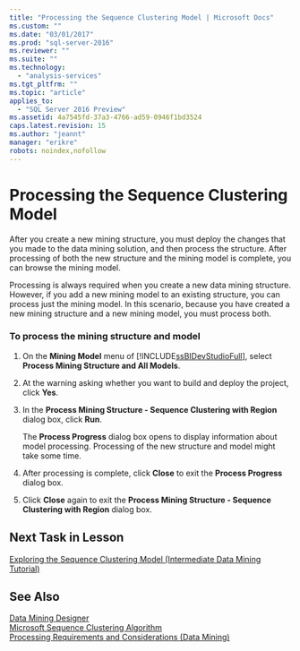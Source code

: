 ```yaml
---
title: "Processing the Sequence Clustering Model | Microsoft Docs"
ms.custom: ""
ms.date: "03/01/2017"
ms.prod: "sql-server-2016"
ms.reviewer: ""
ms.suite: ""
ms.technology: 
  - "analysis-services"
ms.tgt_pltfrm: ""
ms.topic: "article"
applies_to: 
  - "SQL Server 2016 Preview"
ms.assetid: 4a7545fd-37a3-4766-ad59-0946f1bd3524
caps.latest.revision: 15
ms.author: "jeannt"
manager: "erikre"
robots: noindex,nofollow
---
```

# Processing the Sequence Clustering Model
After you create a new mining structure, you must deploy the changes that you made to the data mining solution, and then process the structure. After processing of both the new structure and the mining model is complete, you can browse the mining model.  
  
Processing is always required when you create a new data mining structure. However, if you add a new mining model to an existing structure, you can process just the mining model. In this scenario, because you have created a new mining structure and a new mining model, you must process both.  
  
### To process the mining structure and model  
  
1.  On the **Mining Model** menu of [!INCLUDE[ssBIDevStudioFull](../a9notintoc/includes/ssbidevstudiofull-md.md)], select **Process Mining Structure and All Models**.  
  
2.  At the warning asking whether you want to build and deploy the project, click **Yes**.  
  
3.  In the **Process Mining Structure - Sequence Clustering with Region** dialog box, click **Run**.  
  
    The **Process Progress** dialog box opens to display information about model processing. Processing of the new structure and model might take some time.  
  
4.  After processing is complete, click **Close** to exit the **Process Progress** dialog box.  
  
5.  Click **Close** again to exit the **Process Mining Structure - Sequence Clustering with Region** dialog box.  
  
## Next Task in Lesson  
[Exploring the Sequence Clustering Model &#40;Intermediate Data Mining Tutorial&#41;](../a9notintoc/exploring-the-sequence-clustering-model-intermediate-data-mining-tutorial.md)  
  
## See Also  
[Data Mining Designer](../analysis-services/data-mining/data-mining-designer.md)  
[Microsoft Sequence Clustering Algorithm](../analysis-services/data-mining/microsoft-sequence-clustering-algorithm.md)  
[Processing Requirements and Considerations &#40;Data Mining&#41;](../analysis-services/data-mining/processing-requirements-and-considerations-data-mining.md)  
  
